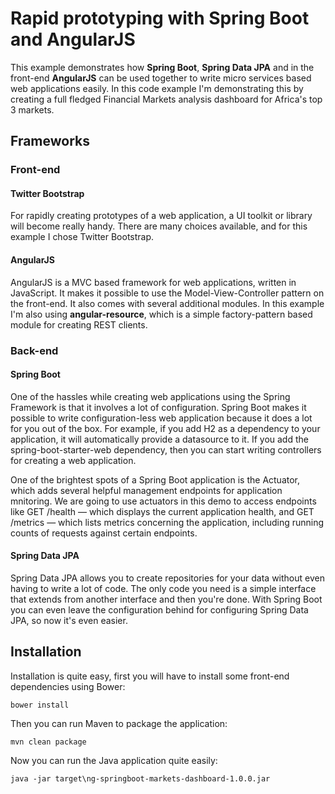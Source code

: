# Rapid prototyping with Spring Boot and AngularJS
This example demonstrates how **Spring Boot**, **Spring Data JPA** and in the front-end **AngularJS** can be used together to write micro services based web applications easily.
In this code example I'm demonstrating this by creating a full fledged Financial Markets analysis dashboard for Africa's top 3 markets.

## Frameworks

### Front-end

#### Twitter Bootstrap
For rapidly creating prototypes of a web application, a UI toolkit or library will become really handy. There are many choices available, and for this example I chose Twitter Bootstrap.

#### AngularJS
AngularJS is a MVC based framework for web applications, written in JavaScript. It makes it possible to use the Model-View-Controller pattern on the front-end. It also comes with several additional modules. In this example I'm also using **angular-resource**, which is a simple factory-pattern based module for creating REST clients.

### Back-end

#### Spring Boot
One of the hassles while creating web applications using the Spring Framework is that it involves a lot of configuration. Spring Boot makes it possible to write configuration-less web application because it does a lot for you out of the box.
For example, if you add H2 as a dependency to your application, it will automatically provide a datasource to it.
If you add the spring-boot-starter-web dependency, then you can start writing controllers for creating a web application.

One of the brightest spots of a Spring Boot application is the Actuator, which adds several helpful management endpoints for application mnitoring. We are going to use actuators in this demo to access endpoints like GET /health — which displays the current application health, and GET /metrics — which lists metrics concerning the application, including running
counts of requests against certain endpoints. 

#### Spring Data JPA
Spring Data JPA allows you to create repositories for your data without even having to write a lot of code. The only code you need is a simple interface that extends from another interface and then you're done.
With Spring Boot you can even leave the configuration behind for configuring Spring Data JPA, so now it's even easier.

## Installation
Installation is quite easy, first you will have to install some front-end dependencies using Bower:
```
bower install
```

Then you can run Maven to package the application:
```
mvn clean package
```

Now you can run the Java application quite easily:
```
java -jar target\ng-springboot-markets-dashboard-1.0.0.jar
```